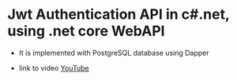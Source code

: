 # Jwt Authentication API in c#.net, using .net core WebAPI

- It is implemented with PostgreSQL database using Dapper

- link to video [YouTube](https://youtu.be/4NNavenJA1U)
